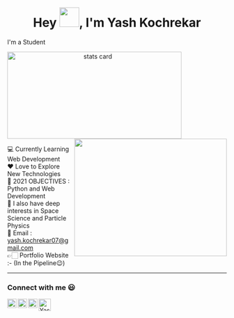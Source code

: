 <h1 align="center">Hey <img src="https://raw.githubusercontent.com/nixin72/nixin72/master/wave.gif"
         height="45"
         width="45" />, I'm Yash Kochrekar</h1

## I'm a Student

<p>
<a align= "center" href="https://github.com/Yash-Kochrekar">
  <img alt= "stats card" height="200px" width="400" src="https://github-readme-stats.vercel.app/api?username=Yash-Kochrekar&theme=blue-green&show_icons=true&count_private=true" />
  <img align="right" height="270px" width="350" src="https://media.giphy.com/media/gh0RRgkTXedvF0pDc0/giphy.gif" /> </a>

</p>

<p>
💻 Currently Learning Web Development<br>
❤ Love to Explore New Technologies<br>
🚀 2021 OBJECTIVES : Python and Web Development<br>
🌌 I also have deep interests in Space Science and Particle Physics<br>
📧 Email : <a href="https://yash.kochrekar07@gamil.com/">yash.kochrekar07@gmail.com</a><br>
👉🏻 Portfolio Website :- (In the Pipeline😉)<br>
</p>
   
---
         
### Connect with me :smiley:
<a href="https://twitter.com/yash_kochrekar">
  <img align="left" alt="Yash kochrekar Twitter" width="21px" src="https://github.com/Yash-Kochrekar/Yash-Kochrekar/blob/main/img/twitter.jpg" />
</a>         
         
<a href="https://www.instagram.com/yash_k.7/">
  <img align="left" alt="Yash Kochrekar Instagram" width="21px" src="https://github.com/Yash-Kochrekar/Yash-Kochrekar/blob/main/img/instagram.png" />
</a>

<a href="https://www.chess.com/member/yash_kochrekar">
  <img align="left" alt="Yash Kochrekar Chess" width="21px" src="https://github.com/Yash-Kochrekar/Yash-Kochrekar/blob/main/img/chess.png" />
</a>


<a href="https://github.com/Yash-Kochrekar">
  <img align="left" alt="Yash Kochrekar Chess" width="28px" src="https://github.com/Yash-Kochrekar/Yash-Kochrekar/blob/main/img/github.png" />
</a>




<!-- 
- 💻 Currently Learning Web Development
- ❤ Love to Explore New Technologies
- 🚀 2021 OBJECTIVES : Python and Web Development
- 🌌 I also have deep interests in Space Science and Particle Physics
- 📧 Email : ***yash.kochrekar07@gamil.com***
- 👉🏻 Portfolio Website :- (COMING SOON 😉)
 -->
<!---
Yash-Kochrekar/Yash-Kochrekar is a ✨ special ✨ repository because its `README.md` (this file) appears on your GitHub profile.
You can click the Preview link to take a look at your changes.
--->
